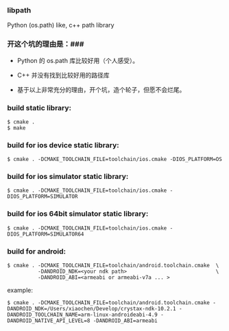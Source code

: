 ### libpath ###
Python (os.path) like, c++ path library

### 开这个坑的理由是：###

* Python 的 os.path 库比较好用（个人感受）。
* C++ 并没有找到比较好用的路径库

* 基于以上非常充分的理由，开个坑，造个轮子，但愿不会烂尾。


### build static library: ###

    $ cmake .
    $ make

### build for ios device static library: ###
    $ cmake . -DCMAKE_TOOLCHAIN_FILE=toolchain/ios.cmake -DIOS_PLATFORM=OS

### build for ios simulator static library: ###
    $ cmake . -DCMAKE_TOOLCHAIN_FILE=toolchain/ios.cmake -DIOS_PLATFORM=SIMULATOR

### build for ios 64bit simulator static library: ###
    $ cmake . -DCMAKE_TOOLCHAIN_FILE=toolchain/ios.cmake -DIOS_PLATFORM=SIMULATOR64

### build for android: ###
    $ cmake . -DCMAKE_TOOLCHAIN_FILE=toolchain/android.toolchain.cmake  \
    		  -DANDROID_NDK=<your ndk path>								\
    		  -DANDROID_ABI=<armeabi or armeabi-v7a ... >				
example:<br>
```
$ cmake . -DCMAKE_TOOLCHAIN_FILE=toolchain/android.toolchain.cmake -DANDROID_NDK=/Users/xiaochen/Develop/crystax-ndk-10.2.1 -DANDROID_TOOLCHAIN_NAME=arm-linux-androideabi-4.9 -DANDROID_NATIVE_API_LEVEL=8 -DANDROID_ABI=armeabi
```